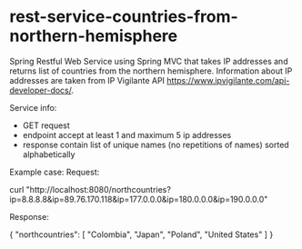 # rest-service-countries-from-northern-hemisphere
Spring Restful Web Service using Spring MVC that takes IP addresses and returns list of countries from the northern hemisphere.
Information about IP addresses are taken from IP Vigilante API https://www.ipvigilante.com/api-developer-docs/.

Service info:
- GET request
- endpoint accept at least 1 and maximum 5 ip addresses
- response contain list of unique names (no repetitions of names) sorted alphabetically

Example case:
Request:

curl "http://localhost:8080/northcountries?ip=8.8.8.8&ip=89.76.170.118&ip=177.0.0.0&ip=180.0.0.0&ip=190.0.0.0"

Response:

{
    "northcountries": [
        "Colombia",
        "Japan",
        "Poland",
        "United States"
    ]
}
